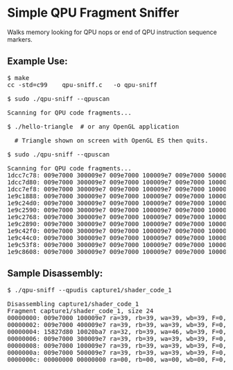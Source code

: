 # Simple QPU Fragment Sniffer
Walks memory looking for QPU nops or end of QPU instruction sequence markers.

## Example Use:
<pre>
$ make
cc -std=c99    qpu-sniff.c   -o qpu-sniff

$ sudo ./qpu-sniff --qpuscan

Scanning for QPU code fragments...
  
$ ./hello-triangle  # or any OpenGL application

  # Triangle shown on screen with OpenGL ES then quits.
  
$ sudo ./qpu-sniff --qpuscan

Scanning for QPU code fragments...
1dcc7c78: 009e7000 300009e7 009e7000 100009e7 009e7000 500009e7 00000000 00000000
1dcc7d80: 009e7000 300009e7 009e7000 100009e7 009e7000 100009e7 00000000 00000000
1dcc7ef8: 009e7000 300009e7 009e7000 100009e7 009e7000 100009e7 00000000 00000000
1e9c1888: 009e7000 300009e7 009e7000 100009e7 009e7000 100009e7 009e7000 200009e7
1e9c24d0: 009e7000 300009e7 009e7000 100009e7 009e7000 100009e7 00000000 00000000
1e9c2590: 009e7000 300009e7 009e7000 100009e7 009e7000 100009e7 00000000 00000000
1e9c2768: 009e7000 300009e7 009e7000 100009e7 009e7000 100009e7 80904780 e0021c67
1e9c2890: 009e7000 300009e7 009e7000 100009e7 009e7000 100009e7 00000000 00000000
1e9c42f0: 009e7000 300009e7 009e7000 100009e7 009e7000 100009e7 cc781dff d0024822
1e9c44c0: 009e7000 300009e7 009e7000 100009e7 009e7000 100009e7 00100a00 e0020c67
1e9c53f8: 009e7000 300009e7 009e7000 100009e7 009e7000 100009e7 15727d80 10021967
1e9c8608: 009e7000 300009e7 009e7000 100009e7 009e7000 100009e7 00100a00 e0020c67
</pre>

## Sample Disassembly:
<pre>
$ ./qpu-sniff --qpudis capture1/shader_code_1 

Disassembling capture1/shader_code_1
Fragment capture1/shader_code_1, size 24
00000000: 009e7000 100009e7 ra=39, rb=39, wa=39, wb=39, F=0, X=0, packbits=0x00; addop00<0> 0, 0; mulop00<0> 0, 0; op01
00000002: 009e7000 400009e7 ra=39, rb=39, wa=39, wb=39, F=0, X=0, packbits=0x00; addop00<0> 0, 0; mulop00<0> 0, 0; op04
00000004: 15827d80 10020ba7 ra=32, rb=39, wa=46, wb=39, F=0, X=0, packbits=0x00; addop21<1> 6, 6; mulop00<0> 0, 0; op01
00000006: 009e7000 300009e7 ra=39, rb=39, wa=39, wb=39, F=0, X=0, packbits=0x00; addop00<0> 0, 0; mulop00<0> 0, 0; op03
00000008: 009e7000 100009e7 ra=39, rb=39, wa=39, wb=39, F=0, X=0, packbits=0x00; addop00<0> 0, 0; mulop00<0> 0, 0; op01
0000000a: 009e7000 500009e7 ra=39, rb=39, wa=39, wb=39, F=0, X=0, packbits=0x00; addop00<0> 0, 0; mulop00<0> 0, 0; op05
0000000c: 00000000 00000000 ra=00, rb=00, wa=00, wb=00, F=0, X=0, packbits=0x00; addop00<0> 0, 0; mulop00<0> 0, 0; op00
</pre>
